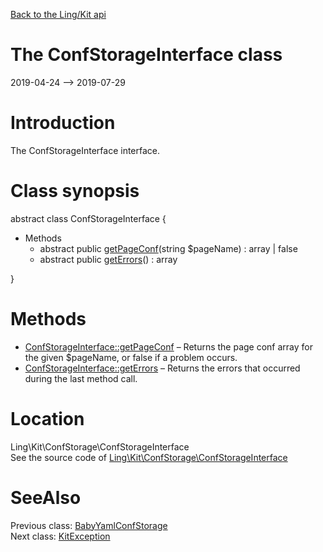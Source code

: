 [Back to the Ling/Kit api](https://github.com/lingtalfi/Kit/blob/master/doc/api/Ling/Kit.md)



The ConfStorageInterface class
================
2019-04-24 --> 2019-07-29






Introduction
============

The ConfStorageInterface interface.



Class synopsis
==============


abstract class <span class="pl-k">ConfStorageInterface</span>  {

- Methods
    - abstract public [getPageConf](https://github.com/lingtalfi/Kit/blob/master/doc/api/Ling/Kit/ConfStorage/ConfStorageInterface/getPageConf.md)(string $pageName) : array | false
    - abstract public [getErrors](https://github.com/lingtalfi/Kit/blob/master/doc/api/Ling/Kit/ConfStorage/ConfStorageInterface/getErrors.md)() : array

}






Methods
==============

- [ConfStorageInterface::getPageConf](https://github.com/lingtalfi/Kit/blob/master/doc/api/Ling/Kit/ConfStorage/ConfStorageInterface/getPageConf.md) &ndash; Returns the page conf array for the given $pageName, or false if a problem occurs.
- [ConfStorageInterface::getErrors](https://github.com/lingtalfi/Kit/blob/master/doc/api/Ling/Kit/ConfStorage/ConfStorageInterface/getErrors.md) &ndash; Returns the errors that occurred during the last method call.





Location
=============
Ling\Kit\ConfStorage\ConfStorageInterface<br>
See the source code of [Ling\Kit\ConfStorage\ConfStorageInterface](https://github.com/lingtalfi/Kit/blob/master/ConfStorage/ConfStorageInterface.php)



SeeAlso
==============
Previous class: [BabyYamlConfStorage](https://github.com/lingtalfi/Kit/blob/master/doc/api/Ling/Kit/ConfStorage/BabyYamlConfStorage.md)<br>Next class: [KitException](https://github.com/lingtalfi/Kit/blob/master/doc/api/Ling/Kit/Exception/KitException.md)<br>
